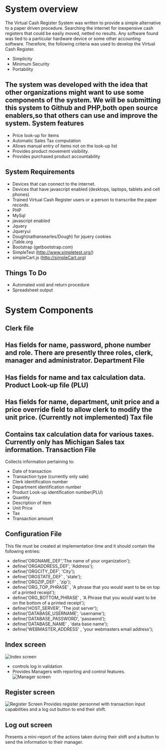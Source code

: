 System overview
==================
The Virtual Cash Register System was written to provide a simple alternative to a paper driven procedure. Searching the internet for inexpensive cash registers that could be easily moved, netted no results. Any software found was tied to a particular hardware device or some other accounting software. Therefore, the following criteria was used to develop the Virtual Cash Register.

- Simplicity
- Minimum Security
- Portability

The system was developed with the idea that other organizations might want to use some components of the system. We will be submitting this system to Github and PHP,both open source enablers,so that others can use and improve the system.
System features
------------------
- Price look-up for items
- Automatic Sales Tax computation
- Allows manual entry of items not on the look-up list
- Provides product movement visibility.
- Provides purchased product accountability

System Requirements
------------------
- Devices that can connect to the internet.
- Devices that have javascript enabled (desktops, laptops, tablets and cell phones)
- Trained Virtual Cash Register users or a person to transcribe the paper records.
- PHP 
- MySql
- javascript enabled
- Jquery
- Jqueryui
- Dough(nathansearles/Dough) for jquery cookies
- jTable.org
- Bootstrap (getbootstrap.com)
- SimpleTest (http://www.simpletest.org/)
- simpleCart.js (http://simpleCart.org)


Things To Do
------------------
- Automated void and return procedure
- Spreadsheet output

 
System Components
================== 
Clerk file
------------------
Has fields for name, password, phone number and role. There are presently three roles, clerk, manager and administrator.
Department File
------------------
Has fields for name and tax calculation data.
Product Look-up file (PLU)
------------------
Has fields for name, department, unit price and a price override field to allow clerk to modify the unit price. (Currently not implemented)
Tax file
------------------
 Contains tax calculation data for various taxes. Currently only has Michigan Sales tax information.
Transaction File
------------------ 
Collects information pertaining to:
- Date of transaction 
- Transaction type (currently only sale)
- Clerk identification number
- Department identification number
- Product Look-up identification number(PLU)
- Quantity
- Description of item
- Unit Price
- Tax
- Transaction amount

Configuration File
------------------
This file must be created at implementation time and it should contain the following entries:

- define('ORGNAME_DEF','The name of your organization');
- define('ORGADDRESS_DEF', 'Address');
- define('ORGCITY_DEF', 'City');
- define('ORGSTATE_DEF' , 'state');
- define('ORGZIP_DEF' , 'zip');
- define('ORG_TOP_PHRASE' , 'A phrase that you would want to be on top of a printed receipt');
- define('ORG_BOTTOM_PHRASE' , 'A Phrase that you would want to be on the bottom of a printed receipt');
- define('HOST_SERVER', 'The jost server');
- define('DATABASE_USERNAME', 'username');
- define('DATABASE_PASSWORD', 'password');
- define('DATABASE_NAME' , 'data base name');
- define('WEBMASTER_ADDRESS' , 'your webmasters email address');






Index screen
------------------
![Index screen](http://www.graynwhite.com/cashRegister/indexLogin.png "Index screen")
- controls log in validation
- Provides Managers with reporting and control features.
![](http://www.graynwhite.com/cashRegister/indexManager.png "Manager screen")


Register screen
------------------
![Register Screen](http://www.graynwhite.com/cashRegister/register.png "Register")
Provides register personnel with transaction input capabilities and a log out button to end their shift.

Log out screen
------------------
Presents a mini-report of the actions taken during their shift and a button to send the information to their manager.